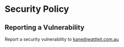 # Security Policy
## Reporting a Vulnerability

Report a security vulnerability to kane@wattleit.com.au
